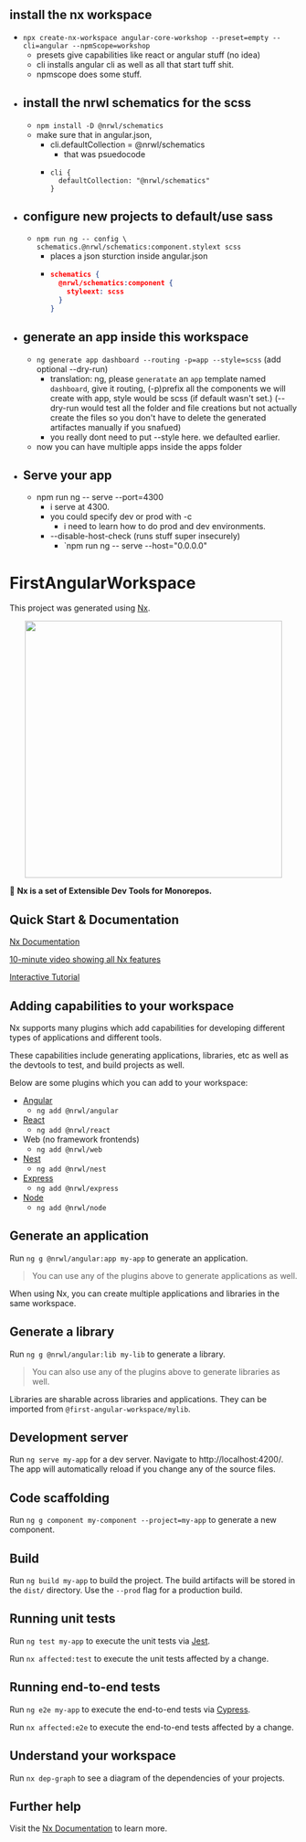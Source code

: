 ## install the nx workspace

- `npx create-nx-workspace angular-core-workshop --preset=empty --cli=angular --npmScope=workshop`
  - presets give capabilities like react or angular stuff (no idea)
  - cli installs angular cli as well as all that start tuff shit.
  - npmscope does some stuff.
- ## install the nrwl schematics for the scss
  - `npm install -D @nrwl/schematics`
  - make sure that in angular.json,
    - cli.defaultCollection = @nrwl/schematics
      - that was psuedocode
    - ```
      cli {
        defaultCollection: "@nrwl/schematics"
      }
      ```
- ## configure new projects to default/use sass
  - `npm run ng -- config \ schematics.@nrwl/schematics:component.stylext scss`
    - places a json sturction inside angular.json
    - ```json
      schematics {
        @nrwl/schematics:component {
          styleext: scss
        }
      }
      ```
- ## generate an app inside this workspace
  - `ng generate app dashboard --routing -p=app --style=scss` (add optional --dry-run)
    - translation: ng, please `generatate` an `app` template named `dashboard`, give it routing, (-p)prefix all the components we will create with app, style would be scss (if default wasn't set.) (--dry-run would test all the folder and file creations but not actually create the files so you don't have to delete the generated artifactes manually if you snafued)
    - you really dont need to put --style here. we defaulted earlier.
  - now you can have multiple apps inside the apps folder
- ## Serve your app
  - npm run ng -- serve --port=4300
    - i serve at 4300.
    - you could specify dev or prod with -c
      - i need to learn how to do prod and dev environments.
    - --disable-host-check (runs stuff super insecurely)
      - `npm run ng -- serve --host="0.0.0.0"

# FirstAngularWorkspace

This project was generated using [Nx](https://nx.dev).

<p align="center"><img src="https://raw.githubusercontent.com/nrwl/nx/master/nx-logo.png" width="450"></p>

🔎 **Nx is a set of Extensible Dev Tools for Monorepos.**

## Quick Start & Documentation

[Nx Documentation](https://nx.dev/angular)

[10-minute video showing all Nx features](https://nx.dev/angular/getting-started/what-is-nx)

[Interactive Tutorial](https://nx.dev/angular/tutorial/01-create-application)

## Adding capabilities to your workspace

Nx supports many plugins which add capabilities for developing different types of applications and different tools.

These capabilities include generating applications, libraries, etc as well as the devtools to test, and build projects as well.

Below are some plugins which you can add to your workspace:

- [Angular](https://angular.io)
  - `ng add @nrwl/angular`
- [React](https://reactjs.org)
  - `ng add @nrwl/react`
- Web (no framework frontends)
  - `ng add @nrwl/web`
- [Nest](https://nestjs.com)
  - `ng add @nrwl/nest`
- [Express](https://expressjs.com)
  - `ng add @nrwl/express`
- [Node](https://nodejs.org)
  - `ng add @nrwl/node`

## Generate an application

Run `ng g @nrwl/angular:app my-app` to generate an application.

> You can use any of the plugins above to generate applications as well.

When using Nx, you can create multiple applications and libraries in the same workspace.

## Generate a library

Run `ng g @nrwl/angular:lib my-lib` to generate a library.

> You can also use any of the plugins above to generate libraries as well.

Libraries are sharable across libraries and applications. They can be imported from `@first-angular-workspace/mylib`.

## Development server

Run `ng serve my-app` for a dev server. Navigate to http://localhost:4200/. The app will automatically reload if you change any of the source files.

## Code scaffolding

Run `ng g component my-component --project=my-app` to generate a new component.

## Build

Run `ng build my-app` to build the project. The build artifacts will be stored in the `dist/` directory. Use the `--prod` flag for a production build.

## Running unit tests

Run `ng test my-app` to execute the unit tests via [Jest](https://jestjs.io).

Run `nx affected:test` to execute the unit tests affected by a change.

## Running end-to-end tests

Run `ng e2e my-app` to execute the end-to-end tests via [Cypress](https://www.cypress.io).

Run `nx affected:e2e` to execute the end-to-end tests affected by a change.

## Understand your workspace

Run `nx dep-graph` to see a diagram of the dependencies of your projects.

## Further help

Visit the [Nx Documentation](https://nx.dev/angular) to learn more.

